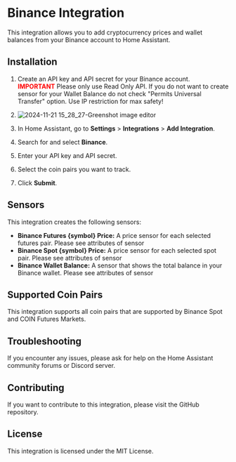# Binance Integration

This integration allows you to add cryptocurrency prices and wallet balances from your Binance account to Home Assistant.

## Installation

1. Create an API key and API secret for your Binance account. <span style="color:red;"> **IMPORTANT** </span> Please only use Read Only API. If you do not want to create sensor for your Wallet Balance do not check "Permits Universal Transfer" option. Use IP restriction for max safety!
2. ![2024-11-21 15_28_27-Greenshot image editor](https://github.com/user-attachments/assets/d1fb4449-024e-4342-b4e6-c8827f530182)

3. In Home Assistant, go to **Settings** > **Integrations** > **Add Integration**.
4. Search for and select **Binance**.
5. Enter your API key and API secret.
6. Select the coin pairs you want to track.
7. Click **Submit**.

## Sensors

This integration creates the following sensors:

* **Binance Futures {symbol} Price:** A price sensor for each selected futures pair. Please see attributes of sensor
* **Binance Spot {symbol} Price:** A price sensor for each selected spot pair. Please see attributes of sensor
* **Binance Wallet Balance:** A sensor that shows the total balance in your Binance wallet. Please see attributes of sensor

## Supported Coin Pairs

This integration supports all coin pairs that are supported by Binance Spot and COIN Futures Markets.

## Troubleshooting

If you encounter any issues, please ask for help on the Home Assistant community forums or Discord server.

## Contributing

If you want to contribute to this integration, please visit the GitHub repository.

## License

This integration is licensed under the MIT License.

